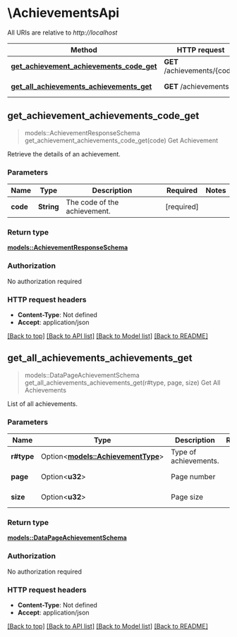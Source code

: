 # \AchievementsApi

All URIs are relative to *http://localhost*

Method | HTTP request | Description
------------- | ------------- | -------------
[**get_achievement_achievements_code_get**](AchievementsApi.md#get_achievement_achievements_code_get) | **GET** /achievements/{code} | Get Achievement
[**get_all_achievements_achievements_get**](AchievementsApi.md#get_all_achievements_achievements_get) | **GET** /achievements | Get All Achievements



## get_achievement_achievements_code_get

> models::AchievementResponseSchema get_achievement_achievements_code_get(code)
Get Achievement

Retrieve the details of an achievement.

### Parameters


Name | Type | Description  | Required | Notes
------------- | ------------- | ------------- | ------------- | -------------
**code** | **String** | The code of the achievement. | [required] |

### Return type

[**models::AchievementResponseSchema**](AchievementResponseSchema.md)

### Authorization

No authorization required

### HTTP request headers

- **Content-Type**: Not defined
- **Accept**: application/json

[[Back to top]](#) [[Back to API list]](../README.md#documentation-for-api-endpoints) [[Back to Model list]](../README.md#documentation-for-models) [[Back to README]](../README.md)


## get_all_achievements_achievements_get

> models::DataPageAchievementSchema get_all_achievements_achievements_get(r#type, page, size)
Get All Achievements

List of all achievements.

### Parameters


Name | Type | Description  | Required | Notes
------------- | ------------- | ------------- | ------------- | -------------
**r#type** | Option<[**models::AchievementType**](.md)> | Type of achievements. |  |
**page** | Option<**u32**> | Page number |  |[default to 1]
**size** | Option<**u32**> | Page size |  |[default to 50]

### Return type

[**models::DataPageAchievementSchema**](DataPage_AchievementSchema_.md)

### Authorization

No authorization required

### HTTP request headers

- **Content-Type**: Not defined
- **Accept**: application/json

[[Back to top]](#) [[Back to API list]](../README.md#documentation-for-api-endpoints) [[Back to Model list]](../README.md#documentation-for-models) [[Back to README]](../README.md)

